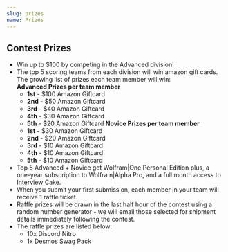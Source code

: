 ```yaml
---
slug: prizes
name: Prizes
---
```


## Contest Prizes

* Win up to $100 by competing in the Advanced division!
* The top 5 scoring teams from each division will win amazon gift cards. The growing list of prizes each team member will win:
  <br>**Advanced Prizes per team member**
  * **1st** - $100 Amazon Giftcard
  * **2nd** - $50 Amazon Giftcard
  * **3rd** - $40 Amazon Giftcard
  * **4th** - $30 Amazon Giftcard
  * **5th** - $20 Amazon Giftcard
  **Novice Prizes per team member**
  * **1st** - $30 Amazon Giftcard
  * **2nd** - $20 Amazon Giftcard
  * **3rd** - $10 Amazon Giftcard
  * **4th** - $10 Amazon Giftcard
  * **5th** - $10 Amazon Giftcard
* Top 5 Advanced + Novice get Wolfram|One Personal Edition plus, a one-year subscription to Wolfram|Alpha Pro, and a full month access to Interview Cake.
* When you submit your first submission, each member in your team will receive 1 raffle ticket.
* Raffle prizes will be drawn in the last half hour of the contest using a random number generator - we will email those selected for shipment details immediately following the contest.
* The raffle prizes are listed below:
  * 10x Discord Nitro
  * 1x Desmos Swag Pack
